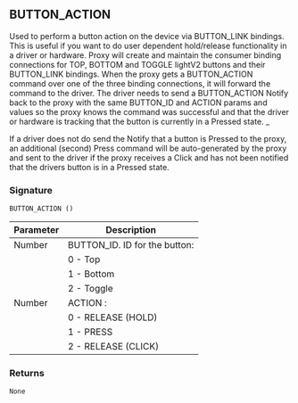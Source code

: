 ## BUTTON\_ACTION

Used to perform a button action on the device via BUTTON\_LINK bindings. This is useful if you want to do user dependent hold/release functionality in a driver or hardware. Proxy will create and maintain the consumer binding connections for TOP, BOTTOM and TOGGLE lightV2 buttons and their BUTTON\_LINK bindings. When the proxy gets a BUTTON\_ACTION command over one of the three binding connections, it will forward the command to the driver. The driver needs to send a BUTTON\_ACTION Notify back to the proxy with the same BUTTON\_ID and ACTION params and values so the proxy knows the command was successful and that the driver or hardware is tracking that the button is currently in a Pressed state. \_

If a driver does not do send the Notify that a button is Pressed to the proxy, an additional (second) Press command will be auto-generated by the proxy and sent to the driver if the proxy receives a Click and has not been notified that the drivers button is in a Pressed state.


### Signature

`BUTTON_ACTION ()`


| Parameter | Description |
| --- | --- |
| Number | BUTTON\_ID. ID for the button: |\_
| | 0 - Top |
| | 1 - Bottom |
| | 2 - Toggle |
| Number |  ACTION : |
| | 0 - RELEASE (HOLD) |
| | 1 - PRESS | 
| | 2 - RELEASE (CLICK) |


### Returns

`None`